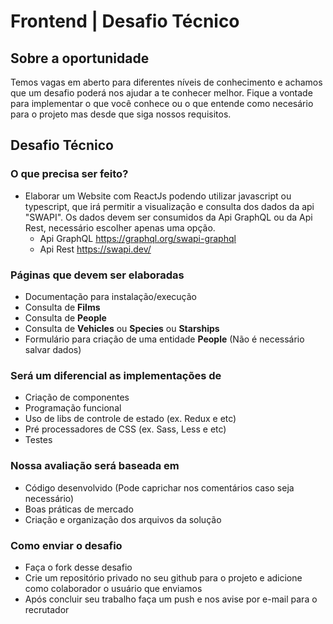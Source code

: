 
# Frontend | Desafio Técnico

## Sobre a oportunidade
  Temos vagas em aberto para diferentes níveis de conhecimento e achamos que um desafio poderá nos ajudar a te conhecer melhor.
  Fique a vontade para implementar o que você conhece ou o que entende como necesário para o projeto mas desde que siga nossos requisitos.
    
## Desafio Técnico
  ### O que precisa ser feito?
  - Elaborar um Website com ReactJs podendo utilizar javascript ou typescript, que irá permitir a visualização e consulta dos dados da api "SWAPI".
  Os dados devem ser consumidos da Api GraphQL ou da Api Rest, necessário escolher apenas uma opção.
    - Api GraphQL https://graphql.org/swapi-graphql
    - Api Rest https://swapi.dev/
  
  ### Páginas que devem ser elaboradas
  - Documentação para instalação/execução
  - Consulta de <b>Films</b>
  - Consulta de <b>People</b>
  - Consulta de <b>Vehicles</b> ou <b>Species</b> ou <b>Starships</b>
  - Formulário para criação de uma entidade <b>People</b> (Não é necessário salvar dados)
  
  ### Será um diferencial as implementações de
  - Criação de componentes
  - Programação funcional
  - Uso de libs de controle de estado (ex. Redux e etc)
  - Pré processadores de CSS (ex. Sass, Less e etc)
  - Testes
  
### Nossa avaliação será baseada em
  * Código desenvolvido (Pode caprichar nos comentários caso seja necessário)
  * Boas práticas de mercado
  * Criação e organização dos arquivos da solução

### Como enviar o desafio
  * Faça o fork desse desafio
  * Crie um repositório privado no seu github para o projeto e adicione como colaborador o usuário que enviamos
  * Após concluir seu trabalho faça um push e nos avise por e-mail para o recrutador
  
